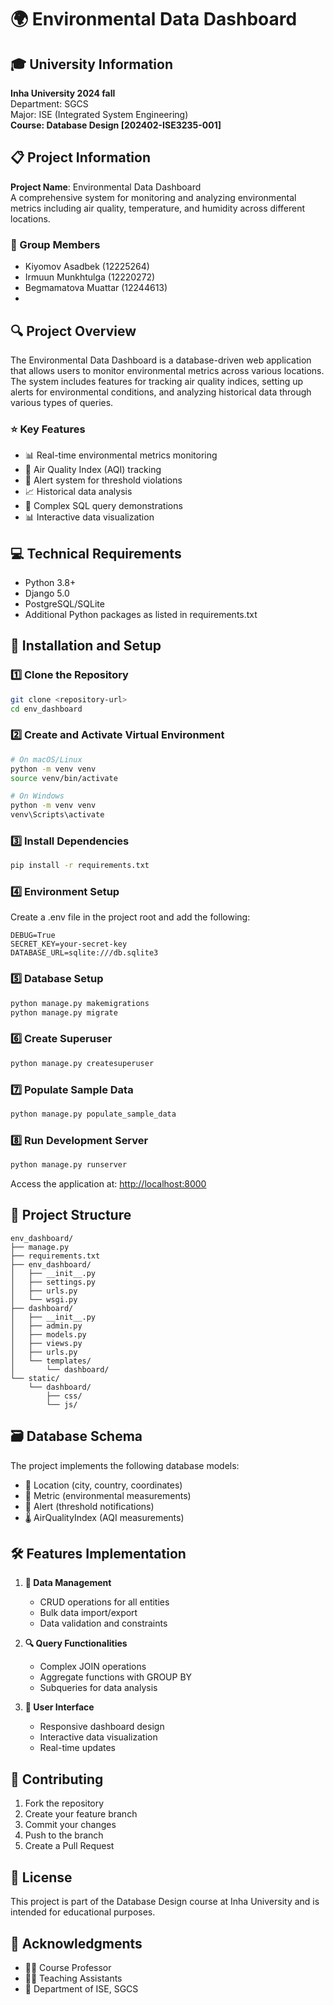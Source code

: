 # 🌍 Environmental Data Dashboard

## 🎓 University Information

**Inha University 2024 fall**  
Department: SGCS  
Major: ISE (Integrated System Engineering)  
**Course: Database Design [202402-ISE3235-001]**

## 📋 Project Information

**Project Name**: Environmental Data Dashboard  
A comprehensive system for monitoring and analyzing environmental metrics including air quality, temperature, and humidity across different locations.

### 👥 Group Members

- Kiyomov Asadbek (12225264)
- Irmuun Munkhtulga (12220272)
- Begmamatova Muattar (12244613)
-

## 🔍 Project Overview

The Environmental Data Dashboard is a database-driven web application that allows users to monitor environmental metrics across various locations. The system includes features for tracking air quality indices, setting up alerts for environmental conditions, and analyzing historical data through various types of queries.

### ⭐ Key Features

- 📊 Real-time environmental metrics monitoring
- 💨 Air Quality Index (AQI) tracking
- 🚨 Alert system for threshold violations
- 📈 Historical data analysis
- 📝 Complex SQL query demonstrations
- 📊 Interactive data visualization

## 💻 Technical Requirements

- Python 3.8+
- Django 5.0
- PostgreSQL/SQLite
- Additional Python packages as listed in requirements.txt

## 🚀 Installation and Setup

### 1️⃣ Clone the Repository

```bash
git clone <repository-url>
cd env_dashboard
```

### 2️⃣ Create and Activate Virtual Environment

```bash
# On macOS/Linux
python -m venv venv
source venv/bin/activate

# On Windows
python -m venv venv
venv\Scripts\activate
```

### 3️⃣ Install Dependencies

```bash
pip install -r requirements.txt
```

### 4️⃣ Environment Setup

Create a .env file in the project root and add the following:

```env
DEBUG=True
SECRET_KEY=your-secret-key
DATABASE_URL=sqlite:///db.sqlite3
```

### 5️⃣ Database Setup

```bash
python manage.py makemigrations
python manage.py migrate
```

### 6️⃣ Create Superuser

```bash
python manage.py createsuperuser
```

### 7️⃣ Populate Sample Data

```bash
python manage.py populate_sample_data
```

### 8️⃣ Run Development Server

```bash
python manage.py runserver
```

Access the application at: <http://localhost:8000>

## 📁 Project Structure

```
env_dashboard/
├── manage.py
├── requirements.txt
├── env_dashboard/
│   ├── __init__.py
│   ├── settings.py
│   ├── urls.py
│   └── wsgi.py
├── dashboard/
│   ├── __init__.py
│   ├── admin.py
│   ├── models.py
│   ├── views.py
│   ├── urls.py
│   └── templates/
│       └── dashboard/
└── static/
    └── dashboard/
        ├── css/
        └── js/
```

## 🗃️ Database Schema

The project implements the following database models:

- 📍 Location (city, country, coordinates)
- 📏 Metric (environmental measurements)
- 🔔 Alert (threshold notifications)
- 🌡️ AirQualityIndex (AQI measurements)

## 🛠️ Features Implementation

1. **💾 Data Management**
   - CRUD operations for all entities
   - Bulk data import/export
   - Data validation and constraints

2. **🔍 Query Functionalities**
   - Complex JOIN operations
   - Aggregate functions with GROUP BY
   - Subqueries for data analysis

3. **🎨 User Interface**
   - Responsive dashboard design
   - Interactive data visualization
   - Real-time updates

## 🤝 Contributing

1. Fork the repository
2. Create your feature branch
3. Commit your changes
4. Push to the branch
5. Create a Pull Request

## 📜 License

This project is part of the Database Design course at Inha University and is intended for educational purposes.

## 🙏 Acknowledgments

- 👨‍🏫 Course Professor
- 👨‍🏫 Teaching Assistants
- 🏫 Department of ISE, SGCS
